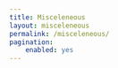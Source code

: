 ```yaml
---
title: Misceleneous
layout: misceleneous
permalink: /misceleneous/
pagination:
    enabled: yes
---
```

